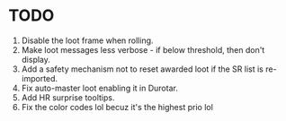 # TODO

1. Disable the loot frame when rolling.
2. Make loot messages less verbose - if below threshold, then don't display.
3. Add a safety mechanism not to reset awarded loot if the SR list is re-imported.
4. Fix auto-master loot enabling it in Durotar.
5. Add HR surprise tooltips.
6. Fix the color codes lol becuz it's the highest prio lol
